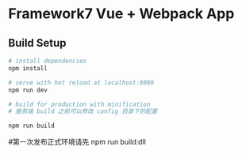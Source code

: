 # Framework7 Vue + Webpack App 


## Build Setup

``` bash
# install dependencies
npm install

# serve with hot reload at localhost:8080
npm run dev

# build for production with minification
# 服务端 build 之前可以修改 config 目录下的配置

npm run build
```
#第一次发布正式环境请先 npm run build:dll 